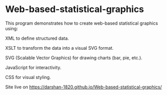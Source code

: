 # Web-based-statistical-graphics

This program demonstrates how to create web-based statistical graphics using:

XML to define structured data.

XSLT to transform the data into a visual SVG format.

SVG (Scalable Vector Graphics) for drawing charts (bar, pie, etc.).

JavaScript for interactivity.

CSS for visual styling.


Site live on https://darshan-1820.github.io/Web-based-statistical-graphics/
